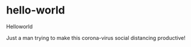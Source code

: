 # hello-world
Helloworld

Just a man trying to make this corona-virus social distancing productive! 
